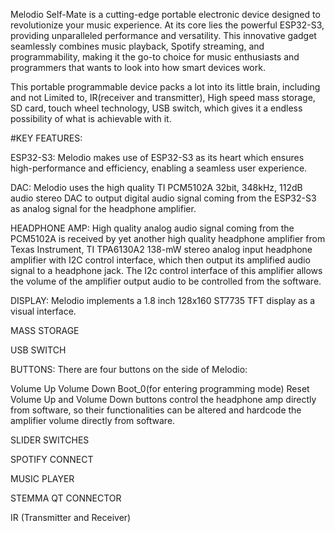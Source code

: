 Melodio Self-Mate is a cutting-edge portable electronic device designed to revolutionize your music experience. At its core lies the powerful ESP32-S3, providing unparalleled performance and versatility. This innovative gadget seamlessly combines music playback, Spotify streaming, and programmability, making it the go-to choice for music enthusiasts and programmers that wants to look into how smart devices work.

This portable programmable device packs a lot into its little brain, including and not Limited to, IR(receiver and transmitter), High speed mass storage, SD card, touch wheel technology, USB switch, which gives it a endless possibility of what is achievable with it. 



#KEY FEATURES:



ESP32-S3: Melodio makes use of ESP32-S3 as its heart which ensures high-performance and efficiency, enabling a seamless user experience.



DAC: Melodio uses the high quality TI PCM5102A 32bit, 348kHz, 112dB audio stereo DAC to output digital audio signal coming from the ESP32-S3 as analog signal for the headphone amplifier.



HEADPHONE AMP: High quality analog audio signal coming from the PCM5102A is received by yet another high quality headphone amplifier from Texas Instrument, TI TPA6130A2 138-mW stereo analog input headphone amplifier with I2C control interface, which then output its amplified audio signal to a headphone jack. The I2c control interface of this amplifier allows the volume of the amplifier output audio to be controlled from the software.



DISPLAY: Melodio implements a 1.8 inch 128x160 ST7735 TFT display as a visual interface.

MASS STORAGE

USB SWITCH

BUTTONS: There are four buttons on the side of Melodio:

Volume Up
Volume Down
Boot_0(for entering programming mode)
Reset
Volume Up and Volume Down buttons control the  headphone amp directly from software, so their functionalities can be altered and hardcode the amplifier volume directly from software. 

SLIDER SWITCHES

SPOTIFY CONNECT

MUSIC PLAYER

STEMMA QT CONNECTOR

IR (Transmitter and Receiver)
